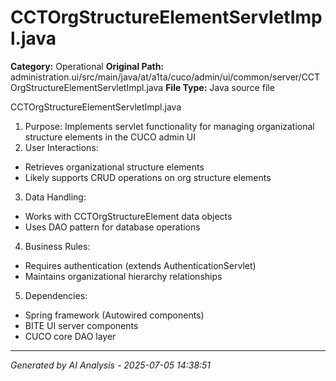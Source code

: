 # CCTOrgStructureElementServletImpl.java

**Category:** Operational
**Original Path:** administration.ui/src/main/java/at/a1ta/cuco/admin/ui/common/server/CCTOrgStructureElementServletImpl.java
**File Type:** Java source file

CCTOrgStructureElementServletImpl.java
1. Purpose: Implements servlet functionality for managing organizational structure elements in the CUCO admin UI
2. User Interactions:
- Retrieves organizational structure elements
- Likely supports CRUD operations on org structure elements
3. Data Handling:
- Works with CCTOrgStructureElement data objects
- Uses DAO pattern for database operations
4. Business Rules:
- Requires authentication (extends AuthenticationServlet)
- Maintains organizational hierarchy relationships
5. Dependencies:
- Spring framework (Autowired components)
- BITE UI server components
- CUCO core DAO layer

---
*Generated by AI Analysis - 2025-07-05 14:38:51*
